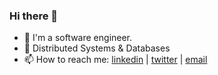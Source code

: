 ### Hi there 👋


- 🌱 I'm a software engineer.
- 🔭 Distributed Systems & Databases
- 📫 How to reach me: [linkedin](https://linkedin.com/in/nana-adjei-manu) | [twitter](https://twitter.com/nmanu__) | [email](mailto:n.k.a.manu06@gmail.com)


<!--
**claeusdev/claeusdev** is a ✨ _special_ ✨ repository because its `README.md` (this file) appears on your GitHub profile.

Here are some ideas to get you started:

- 🔭 I’m currently working on ...
- 🌱 I’m currently learning ...
- 👯 I’m looking to collaborate on ...
- 🤔 I’m looking for help with ...
- 💬 Ask me about ...
- 📫 How to reach me: ...
- 😄 Pronouns: ...
- ⚡ Fun fact: ...
-->

